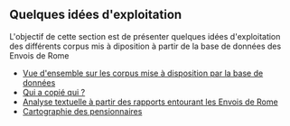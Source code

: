 ## Quelques idées d'exploitation

L'objectif de cette section est de présenter quelques idées d'exploitation des différents corpus mis à diposition à partir de la base de données des Envois de Rome

* [Vue d'ensemble sur les corpus mise à disposition par la base de données](./visualisation_0.md)
* [Qui a copié qui ?](./visualisation_1.md)
* [Analyse textuelle à partir des rapports entourant les Envois de Rome](./visualisation_2.md)
* [Cartographie des pensionnaires](./visualisation_3.md)
